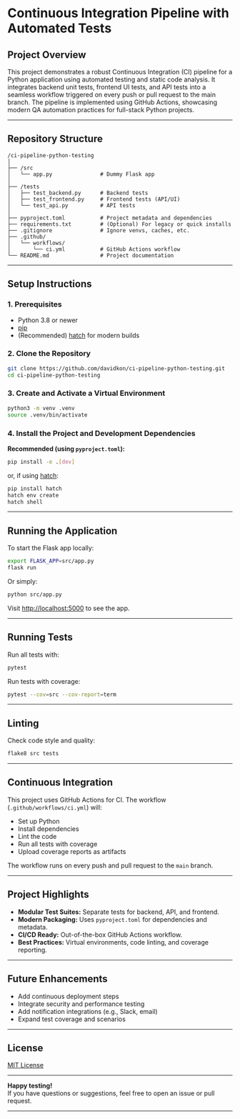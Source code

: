 
# Continuous Integration Pipeline with Automated Tests

## Project Overview

This project demonstrates a robust Continuous Integration (CI) pipeline for a Python application using automated testing and static code analysis. It integrates backend unit tests, frontend UI tests, and API tests into a seamless workflow triggered on every push or pull request to the main branch. The pipeline is implemented using GitHub Actions, showcasing modern QA automation practices for full-stack Python projects.

---

## Repository Structure

```
/ci-pipeline-python-testing
│
├── /src
│   └── app.py               # Dummy Flask app
│
├── /tests
│   ├── test_backend.py      # Backend tests
│   ├── test_frontend.py     # Frontend tests (API/UI)
│   └── test_api.py          # API tests
│
├── pyproject.toml           # Project metadata and dependencies
├── requirements.txt         # (Optional) For legacy or quick installs
├── .gitignore               # Ignore venvs, caches, etc.
├── .github/
│   └── workflows/
│       └── ci.yml           # GitHub Actions workflow
└── README.md                # Project documentation
```

---

## Setup Instructions

### 1. Prerequisites

- Python 3.8 or newer
- [pip](https://pip.pypa.io/en/stable/)
- (Recommended) [hatch](https://hatch.pypa.io/latest/) for modern builds

### 2. Clone the Repository

```bash
git clone https://github.com/davidkon/ci-pipeline-python-testing.git
cd ci-pipeline-python-testing
```

### 3. Create and Activate a Virtual Environment

```bash
python3 -m venv .venv
source .venv/bin/activate
```

### 4. Install the Project and Development Dependencies

**Recommended (using `pyproject.toml`):**
```bash
pip install -e .[dev]
```
or, if using [hatch](https://hatch.pypa.io/latest/install/):
```bash
pip install hatch
hatch env create
hatch shell
```

---

## Running the Application

To start the Flask app locally:
```bash
export FLASK_APP=src/app.py
flask run
```
Or simply:
```bash
python src/app.py
```
Visit [http://localhost:5000](http://localhost:5000) to see the app.

---

## Running Tests

Run all tests with:
```bash
pytest
```

Run tests with coverage:
```bash
pytest --cov=src --cov-report=term
```

---

## Linting

Check code style and quality:
```bash
flake8 src tests
```

---

## Continuous Integration

This project uses GitHub Actions for CI. The workflow (`.github/workflows/ci.yml`) will:

- Set up Python
- Install dependencies
- Lint the code
- Run all tests with coverage
- Upload coverage reports as artifacts

The workflow runs on every push and pull request to the `main` branch.

---

## Project Highlights

- **Modular Test Suites:** Separate tests for backend, API, and frontend.
- **Modern Packaging:** Uses `pyproject.toml` for dependencies and metadata.
- **CI/CD Ready:** Out-of-the-box GitHub Actions workflow.
- **Best Practices:** Virtual environments, code linting, and coverage reporting.

---

## Future Enhancements

- Add continuous deployment steps
- Integrate security and performance testing
- Add notification integrations (e.g., Slack, email)
- Expand test coverage and scenarios

---

## License

[MIT License](LICENSE)

---

**Happy testing!**  
If you have questions or suggestions, feel free to open an issue or pull request.

---